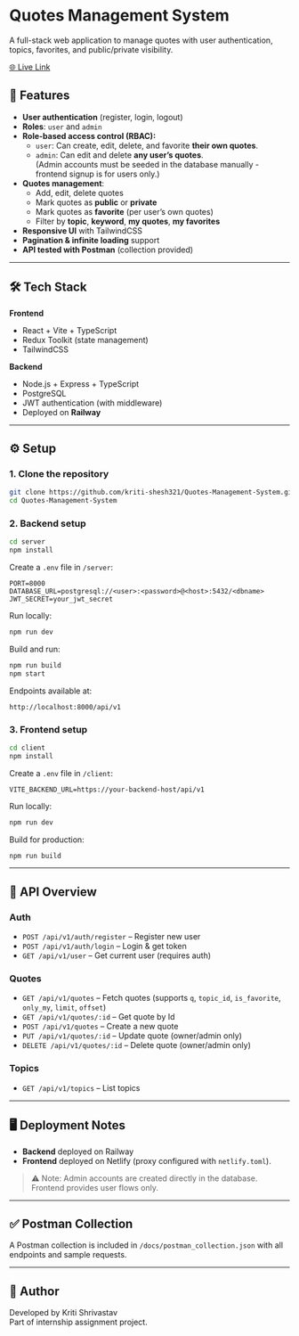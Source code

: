 # Quotes Management System

A full-stack web application to manage quotes with user authentication, topics, favorites, and public/private visibility.

[🌐 Live Link](https://quotes-mgmt-app.netlify.app)

## 🚀 Features
- **User authentication** (register, login, logout)
- **Roles**: `user` and `admin`
- **Role-based access control (RBAC):**
  - `user`: Can create, edit, delete, and favorite **their own quotes**.
  - `admin`: Can edit and delete **any user’s quotes**.  
    (Admin accounts must be seeded in the database manually - frontend signup is for users only.)
- **Quotes management**:
  - Add, edit, delete quotes
  - Mark quotes as **public** or **private**
  - Mark quotes as **favorite** (per user’s own quotes)
  - Filter by **topic**, **keyword**, **my quotes**, **my favorites**
- **Responsive UI** with TailwindCSS
- **Pagination & infinite loading** support
- **API tested with Postman** (collection provided)

---

## 🛠 Tech Stack
**Frontend**  
- React + Vite + TypeScript  
- Redux Toolkit (state management)  
- TailwindCSS

**Backend**  
- Node.js + Express + TypeScript  
- PostgreSQL  
- JWT authentication (with middleware)  
- Deployed on **Railway**

---

## ⚙️ Setup

### 1. Clone the repository
```bash
git clone https://github.com/kriti-shesh321/Quotes-Management-System.git
cd Quotes-Management-System
```

### 2. Backend setup
```bash
cd server
npm install
```

Create a `.env` file in `/server`:
```env
PORT=8000
DATABASE_URL=postgresql://<user>:<password>@<host>:5432/<dbname>
JWT_SECRET=your_jwt_secret
```
Run locally:
```bash
npm run dev
```

Build and run:
```bash
npm run build
npm start
```

Endpoints available at:  
```
http://localhost:8000/api/v1
```

### 3. Frontend setup
```bash
cd client
npm install
```

Create a `.env` file in `/client`:
```env
VITE_BACKEND_URL=https://your-backend-host/api/v1
```

Run locally:
```bash
npm run dev
```

Build for production:
```bash
npm run build
```

---

## 📑 API Overview

### Auth
- `POST /api/v1/auth/register` – Register new user
- `POST /api/v1/auth/login` – Login & get token
- `GET /api/v1/user` – Get current user (requires auth)

### Quotes
- `GET /api/v1/quotes` – Fetch quotes (supports `q`, `topic_id`, `is_favorite`, `only_my`, `limit`, `offset`)
- `GET /api/v1/quotes/:id` – Get quote by Id
- `POST /api/v1/quotes` – Create a new quote
- `PUT /api/v1/quotes/:id` – Update quote (owner/admin only)
- `DELETE /api/v1/quotes/:id` – Delete quote (owner/admin only)

### Topics
- `GET /api/v1/topics` – List topics

---

## 🖥 Deployment Notes
- **Backend** deployed on Railway
- **Frontend** deployed on Netlify (proxy configured with `netlify.toml`).
>⚠️ Note: Admin accounts are created directly in the database. Frontend provides user flows only.

---

## ✅ Postman Collection
A Postman collection is included in `/docs/postman_collection.json` with all endpoints and sample requests.

---

## 👤 Author
Developed by Kriti Shrivastav  
Part of internship assignment project.
